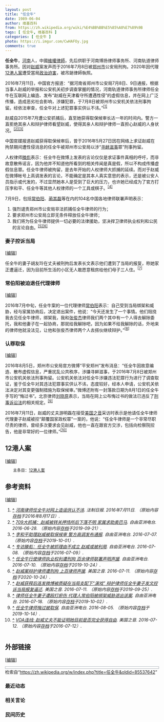 ```yaml
---
layout: post
title: "任全牛"
date: 1989-06-04
author: 维基百科
from: https://zh.wikipedia.org/wiki/%E4%BB%BB%E5%85%A8%E7%89%9B
tags: [ 任全牛, 维基百科 ]
categories: [ 任全牛 ]
photo: https://i.imgur.com/CwHAFOy.jpg
comments: true
---
```

<div class="mw-content-ltr mw-parser-output" lang="zh" dir="ltr"><p><b>任全牛</b>，<a href="/wiki/%E6%B2%B3%E5%8D%97" class="mw-redirect" title="河南">河南</a>人，中國<a href="/wiki/%E7%B6%AD%E6%AC%8A%E5%BE%8B%E5%B8%AB" class="mw-redirect" title="維權律師">維權律師</a>，先后供职于河南博扬律师事务所、河南轨道律师事务所。因对<a href="/wiki/%E8%B6%99%E5%A8%81" title="趙威">赵威</a>案发声而于2016年7月8日被<a href="/wiki/%E9%83%91%E5%B7%9E%E5%B8%82" title="郑州市">郑州市</a>公安局刑拘。2020年因代理<a href="/wiki/12%E6%B8%AF%E4%BA%BA%E6%A1%88" title="12港人案">12港人案</a>遭受當局<a href="/wiki/%E6%94%BF%E6%B2%BB%E8%BF%AB%E5%AE%B3" title="政治迫害">政治迫害</a>，被吊銷律師執照。
</p>
<meta property="mw:PageProp/toc">
<div class="mw-heading mw-heading2"></div>
<p>2016年7月11日，中国官方报道：“据河南省郑州市公安局7月8日、9日通报，根据当事人赵威的举报和公安机关初步调查掌握的情况，河南轨道律师事务所律师任全牛在互联网上编造、发布“赵威在天津看守所遭遇性侵”的虚假信息，并在网上广泛传播，造成恶劣社会影响，涉嫌犯罪，于7月8日被郑州市公安机关依法刑事拘留。经依法审查，任全牛对上述犯罪事实供认不讳。”<sup id="cite_ref-1" class="reference"><a href="#cite_note-1"><span class="cite-bracket">[</span>1<span class="cite-bracket">]</span></a></sup>
</p><p>赵威自2015年7月遭公安抓捕后，直至她获得取保候审长达一年的时间内。警方一直拒绝其亲人和辩护律师看望赵威，使得其亲人和辩护律师一直担心赵威的人身状况。<sup id="cite_ref-2" class="reference"><a href="#cite_note-2"><span class="cite-bracket">[</span>2<span class="cite-bracket">]</span></a></sup><sup id="cite_ref-3" class="reference"><a href="#cite_note-3"><span class="cite-bracket">[</span>3<span class="cite-bracket">]</span></a></sup>
</p><p>中国官媒报道赵威获得取保候审后，曾于2016年5月27日因在网络上求证赵威在拘禁期间遭性侵消息的任全牛被郑州市公安局以涉“<a href="/wiki/%E5%AF%BB%E8%A1%85%E6%BB%8B%E4%BA%8B" class="mw-redirect" title="寻衅滋事">寻衅滋事</a>罪”刑事拘留。
</p><p>人权律师<a href="/wiki/%E6%BB%95%E5%BD%AA" title="滕彪">滕彪</a>表示：任全牛在微博上发表的言论仅仅是求证事件真相的呼吁，而非故意散佈谣言，因为他并不知道他所看到的相关传闻是真是假，所以不构成传播虚假信息罪。任全牛律师被拘留，是去年开始的人权律师大抓捕的延续。而对于赵威在微博帐号上高调发表的言论，不能确定是其本人真实意思的表示，还是被公安人员指示或代发的，不过显然她本人是受到了巨大的压力，也许她已经成为了官方打压李和平、任全牛等其他人权律师的一个工具或棋子。<sup id="cite_ref-4" class="reference"><a href="#cite_note-4"><span class="cite-bracket">[</span>4<span class="cite-bracket">]</span></a></sup>
</p><p>7月9日，包括<a href="/wiki/%E5%B8%B8%E4%BC%AF%E9%98%B3" title="常伯阳">常伯阳</a>、<a href="/w/index.php?title=%E8%94%BA%E5%85%B6%E7%A3%8A&amp;action=edit&amp;redlink=1" class="new" title="蔺其磊（页面不存在）">蔺其磊</a>等在内的104名中国各地律师联署声明表示：	
</p>
<ol><li>强烈谴责郑州市公安局非法抓捕任全牛律师的行为；</li>
<li>要求郑州市公安局立即无条件释放任全牛律师；</li>
<li>我们将为任全牛律师提供一切必要的法律援助，坚决捍卫律师执业权利和公民的言论自由。<sup id="cite_ref-5" class="reference"><a href="#cite_note-5"><span class="cite-bracket">[</span>5<span class="cite-bracket">]</span></a></sup><sup id="cite_ref-6" class="reference"><a href="#cite_note-6"><span class="cite-bracket">[</span>6<span class="cite-bracket">]</span></a></sup></li></ol>
<div class="mw-heading mw-heading3"><h3 id="妻子控诉当局"><span id=".E5.A6.BB.E5.AD.90.E6.8E.A7.E8.AF.89.E5.BD.93.E5.B1.80"></span>妻子控诉当局</h3><span class="mw-editsection"><span class="mw-editsection-bracket">[</span><a href="/w/index.php?title=%E4%BB%BB%E5%85%A8%E7%89%9B&amp;action=edit&amp;section=2" title="编辑章节：妻子控诉当局"><span>编辑</span></a><span class="mw-editsection-bracket">]</span></span></div>
<p>任全牛的妻子胡友玲在丈夫被刑拘后发表长文表示他们遭到了当局的报复，称她家正遭逼迁，因为目前所生活的小区无人敢愿意租房给他们母子三人住。<sup id="cite_ref-7" class="reference"><a href="#cite_note-7"><span class="cite-bracket">[</span>7<span class="cite-bracket">]</span></a></sup>
</p>
<div class="mw-heading mw-heading3"><h3 id="常伯阳被迫退任代理律师"><span id=".E5.B8.B8.E4.BC.AF.E9.98.B3.E8.A2.AB.E8.BF.AB.E9.80.80.E4.BB.BB.E4.BB.A3.E7.90.86.E5.BE.8B.E5.B8.88"></span>常伯阳被迫退任代理律师</h3><span class="mw-editsection"><span class="mw-editsection-bracket">[</span><a href="/w/index.php?title=%E4%BB%BB%E5%85%A8%E7%89%9B&amp;action=edit&amp;section=3" title="编辑章节：常伯阳被迫退任代理律师"><span>编辑</span></a><span class="mw-editsection-bracket">]</span></span></div>
<p>2016年7月中旬，任全牛案的一位代理律师<a href="/wiki/%E5%B8%B8%E4%BC%AF%E9%98%B3" title="常伯阳">常伯阳</a>表示：自己受到当局绑架和威胁，经与家属协商后，决定退出案件，他说：“今天还发生了一个事情。他们阻挠我去见任全牛律师，绑架我，我和<a href="/w/index.php?title=%E5%BC%A0%E4%BF%8A%E6%9D%B0&amp;action=edit&amp;redlink=1" class="new" title="张俊杰（页面不存在）">张俊杰</a>律师我们两个其中有一个人得去解除委托，我和他妻子在一起协商，那就给我解除吧，因为如果不给我解除的话，外地来的律师他就没法见，让他和张俊杰律师两个人去搭伙继续辩护。”<sup id="cite_ref-8" class="reference"><a href="#cite_note-8"><span class="cite-bracket">[</span>8<span class="cite-bracket">]</span></a></sup>
</p>
<div class="mw-heading mw-heading3"><h3 id="认罪取保"><span id=".E8.AE.A4.E7.BD.AA.E5.8F.96.E4.BF.9D"></span>认罪取保</h3><span class="mw-editsection"><span class="mw-editsection-bracket">[</span><a href="/w/index.php?title=%E4%BB%BB%E5%85%A8%E7%89%9B&amp;action=edit&amp;section=4" title="编辑章节：认罪取保"><span>编辑</span></a><span class="mw-editsection-bracket">]</span></span></div>
<p>2016年8月5日，郑州市公安局官方微博“平安郑州”发布消息：“任全牛因故意编造、散布虚假信息，严重扰乱公共秩序，涉嫌寻衅滋事，于2016年7月8日被郑州市公安机关依法刑事拘留。公安机关依法对任全牛涉嫌违法犯罪行为进行了调查取证，鉴于任全牛对其违法犯罪事实供认不讳，态度较好，经本人申请，公安机关依法决定对其变更强制措施为取保候审。”微博还附有一封落款日期为8月1日的任全牛手写的“悔过书”。北京律师<a href="/wiki/%E5%88%98%E6%99%93%E5%8E%9F" title="刘晓原">刘晓原</a>表示，当局在网上公布悔过书的做法已违反了<a href="/wiki/%E5%88%91%E4%BA%8B%E8%A8%B4%E8%A8%9F%E6%B3%95" class="mw-redirect" title="刑事訴訟法">刑事诉讼法</a>的相关规定。<sup id="cite_ref-9" class="reference"><a href="#cite_note-9"><span class="cite-bracket">[</span>9<span class="cite-bracket">]</span></a></sup>
</p><p>2016年7月11日，赵威的丈夫游明磊在接受<a href="/wiki/%E7%BE%8E%E5%9B%BD%E4%B9%8B%E9%9F%B3" title="美国之音">美国之音</a>采访时表示是他请任全牛律师代理妻子赵威被控“颠覆国家政权罪”一案的，他说：“任全牛律师是一个非常尽职尽责的律师，曾经多次要求会见赵威，他也一直在跟官方交涉，包括向检察院控告，他是非常好的一位律师。”<sup id="cite_ref-自由_10-0" class="reference"><a href="#cite_note-自由-10"><span class="cite-bracket">[</span>10<span class="cite-bracket">]</span></a></sup>
</p>
<div class="mw-heading mw-heading2"><h2 id="12港人案"><span id="12.E6.B8.AF.E4.BA.BA.E6.A1.88"></span>12港人案</h2><span class="mw-editsection"><span class="mw-editsection-bracket">[</span><a href="/w/index.php?title=%E4%BB%BB%E5%85%A8%E7%89%9B&amp;action=edit&amp;section=5" title="编辑章节：12港人案"><span>编辑</span></a><span class="mw-editsection-bracket">]</span></span></div>
<style data-mw-deduplicate="TemplateStyles:r85100532">.mw-parser-output .hatnote{font-size:small}.mw-parser-output div.hatnote{padding-left:2em;margin-bottom:0.8em;margin-top:0.8em}.mw-parser-output .hatnote-notice-img::after{content:"\202f \202f \202f \202f "}.mw-parser-output .hatnote-notice-img-small::after{content:"\202f \202f "}.mw-parser-output .hatnote+link+.hatnote{margin-top:-0.5em}body.skin-minerva .mw-parser-output .hatnote-notice-img,body.skin-minerva .mw-parser-output .hatnote-notice-img-small{display:none}@media print{body.ns-0 .mw-parser-output .hatnote{display:none!important}}</style><div role="note" class="hatnote navigation-not-searchable">主条目：<a href="/wiki/12%E6%B8%AF%E4%BA%BA%E6%A1%88" title="12港人案">12港人案</a></div>
<div class="mw-heading mw-heading2"><h2 id="参考资料"><span id=".E5.8F.82.E8.80.83.E8.B5.84.E6.96.99"></span>参考资料</h2><span class="mw-editsection"><span class="mw-editsection-bracket">[</span><a href="/w/index.php?title=%E4%BB%BB%E5%85%A8%E7%89%9B&amp;action=edit&amp;section=6" title="编辑章节：参考资料"><span>编辑</span></a><span class="mw-editsection-bracket">]</span></span></div>
<div class="reflist columns references-column-count references-column-count-2" style="-moz-column-count: 2; -webkit-column-count: 2; column-count: 2; list-style-type: decimal;">
<ol class="references">
<li id="cite_note-1"><span class="mw-cite-backlink"><b><a href="#cite_ref-1">^</a></b></span> <span class="reference-text"><cite class="citation web"><a rel="nofollow" class="external text" href="http://legal.people.com.cn/n1/2016/0711/c42510-28542251.html">河南律师任全牛对网上造谣供认不讳</a>. 法制日报. 2016年7月11日. （原始内容<a rel="nofollow" class="external text" href="https://web.archive.org/web/20160817063436/http://legal.people.com.cn/n1/2016/0711/c42510-28542251.html">存档</a>于2016年8月17日）.</cite><span title="ctx_ver=Z39.88-2004&amp;rfr_id=info%3Asid%2Fzh.wikipedia.org%3A%E4%BB%BB%E5%85%A8%E7%89%9B&amp;rft.btitle=%E6%B2%B3%E5%8D%97%E5%BE%8B%E5%B8%88%E4%BB%BB%E5%85%A8%E7%89%9B%E5%AF%B9%E7%BD%91%E4%B8%8A%E9%80%A0%E8%B0%A3%E4%BE%9B%E8%AE%A4%E4%B8%8D%E8%AE%B3&amp;rft.date=2016-07-11&amp;rft.genre=unknown&amp;rft.pub=%E6%B3%95%E5%88%B6%E6%97%A5%E6%8A%A5&amp;rft_id=http%3A%2F%2Flegal.people.com.cn%2Fn1%2F2016%2F0711%2Fc42510-28542251.html&amp;rft_val_fmt=info%3Aofi%2Ffmt%3Akev%3Amtx%3Abook" class="Z3988"><span style="display:none;">&nbsp;</span></span></span>
</li>
<li id="cite_note-2"><span class="mw-cite-backlink"><b><a href="#cite_ref-2">^</a></b></span> <span class="reference-text"><cite class="citation web"><a rel="nofollow" class="external text" href="http://www.rfa.org/mandarin/yataibaodao/renquanfazhi/xl1-06282016101838.html">709大抓捕：赵威被转关押场所后下落不明 家属求助奥巴马</a>. 自由亚洲电台. 2016-06-28. （原始内容<a rel="nofollow" class="external text" href="https://web.archive.org/web/20190921120657/https://www.rfa.org/mandarin/yataibaodao/renquanfazhi/xl1-06282016101838.html">存档</a>于2019-09-21）.</cite><span title="ctx_ver=Z39.88-2004&amp;rfr_id=info%3Asid%2Fzh.wikipedia.org%3A%E4%BB%BB%E5%85%A8%E7%89%9B&amp;rft.btitle=709%E5%A4%A7%E6%8A%93%E6%8D%95%EF%BC%9A%E8%B5%B5%E5%A8%81%E8%A2%AB%E8%BD%AC%E5%85%B3%E6%8A%BC%E5%9C%BA%E6%89%80%E5%90%8E%E4%B8%8B%E8%90%BD%E4%B8%8D%E6%98%8E+%E5%AE%B6%E5%B1%9E%E6%B1%82%E5%8A%A9%E5%A5%A5%E5%B7%B4%E9%A9%AC&amp;rft.date=2016-06-28&amp;rft.genre=unknown&amp;rft.pub=%E8%87%AA%E7%94%B1%E4%BA%9A%E6%B4%B2%E7%94%B5%E5%8F%B0&amp;rft_id=http%3A%2F%2Fwww.rfa.org%2Fmandarin%2Fyataibaodao%2Frenquanfazhi%2Fxl1-06282016101838.html&amp;rft_val_fmt=info%3Aofi%2Ffmt%3Akev%3Amtx%3Abook" class="Z3988"><span style="display:none;">&nbsp;</span></span></span>
</li>
<li id="cite_note-3"><span class="mw-cite-backlink"><b><a href="#cite_ref-3">^</a></b></span> <span class="reference-text"><cite class="citation web"><a rel="nofollow" class="external text" href="http://www.rfa.org/mandarin/yataibaodao/renquanfazhi/yf3-07072016101650.html">李和平助理赵威被取保候审 警方高调发布通报</a>. 自由亚洲电台. 2016-07-07. （原始内容<a rel="nofollow" class="external text" href="https://web.archive.org/web/20191001220939/https://www.rfa.org/mandarin/yataibaodao/renquanfazhi/yf3-07072016101650.html">存档</a>于2019-10-01）.</cite><span title="ctx_ver=Z39.88-2004&amp;rfr_id=info%3Asid%2Fzh.wikipedia.org%3A%E4%BB%BB%E5%85%A8%E7%89%9B&amp;rft.btitle=%E6%9D%8E%E5%92%8C%E5%B9%B3%E5%8A%A9%E7%90%86%E8%B5%B5%E5%A8%81%E8%A2%AB%E5%8F%96%E4%BF%9D%E5%80%99%E5%AE%A1+%E8%AD%A6%E6%96%B9%E9%AB%98%E8%B0%83%E5%8F%91%E5%B8%83%E9%80%9A%E6%8A%A5&amp;rft.date=2016-07-07&amp;rft.genre=unknown&amp;rft.pub=%E8%87%AA%E7%94%B1%E4%BA%9A%E6%B4%B2%E7%94%B5%E5%8F%B0&amp;rft_id=http%3A%2F%2Fwww.rfa.org%2Fmandarin%2Fyataibaodao%2Frenquanfazhi%2Fyf3-07072016101650.html&amp;rft_val_fmt=info%3Aofi%2Ffmt%3Akev%3Amtx%3Abook" class="Z3988"><span style="display:none;">&nbsp;</span></span></span>
</li>
<li id="cite_note-4"><span class="mw-cite-backlink"><b><a href="#cite_ref-4">^</a></b></span> <span class="reference-text"><cite class="citation web"><a rel="nofollow" class="external text" href="http://www.rfa.org/mandarin/yataibaodao/renquanfazhi/cc-07082016152256.html">专访滕彪：任全牛被抓理由不成立 赵威或被利用</a>. 自由亚洲电台. 2016-07-08. （原始内容<a rel="nofollow" class="external text" href="https://web.archive.org/web/20160709140100/http://www.rfa.org/mandarin/yataibaodao/renquanfazhi/cc-07082016152256.html">存档</a>于2016-07-09）.</cite><span title="ctx_ver=Z39.88-2004&amp;rfr_id=info%3Asid%2Fzh.wikipedia.org%3A%E4%BB%BB%E5%85%A8%E7%89%9B&amp;rft.btitle=%E4%B8%93%E8%AE%BF%E6%BB%95%E5%BD%AA%EF%BC%9A%E4%BB%BB%E5%85%A8%E7%89%9B%E8%A2%AB%E6%8A%93%E7%90%86%E7%94%B1%E4%B8%8D%E6%88%90%E7%AB%8B+%E8%B5%B5%E5%A8%81%E6%88%96%E8%A2%AB%E5%88%A9%E7%94%A8&amp;rft.date=2016-07-08&amp;rft.genre=unknown&amp;rft.pub=%E8%87%AA%E7%94%B1%E4%BA%9A%E6%B4%B2%E7%94%B5%E5%8F%B0&amp;rft_id=http%3A%2F%2Fwww.rfa.org%2Fmandarin%2Fyataibaodao%2Frenquanfazhi%2Fcc-07082016152256.html&amp;rft_val_fmt=info%3Aofi%2Ffmt%3Akev%3Amtx%3Abook" class="Z3988"><span style="display:none;">&nbsp;</span></span></span>
</li>
<li id="cite_note-5"><span class="mw-cite-backlink"><b><a href="#cite_ref-5">^</a></b></span> <span class="reference-text"><cite class="citation web"><a rel="nofollow" class="external text" href="http://www.rfa.org/mandarin/Xinwen/7-07102016123542.html">任全牛行使律师执业权利遭刑拘 百余律师联署声明声援</a>. 自由亚洲电台. 2016-07-10. （原始内容<a rel="nofollow" class="external text" href="https://web.archive.org/web/20191024114439/https://www.rfa.org/mandarin/Xinwen/7-07102016123542.html">存档</a>于2019-10-24）.</cite><span title="ctx_ver=Z39.88-2004&amp;rfr_id=info%3Asid%2Fzh.wikipedia.org%3A%E4%BB%BB%E5%85%A8%E7%89%9B&amp;rft.btitle=%E4%BB%BB%E5%85%A8%E7%89%9B%E8%A1%8C%E4%BD%BF%E5%BE%8B%E5%B8%88%E6%89%A7%E4%B8%9A%E6%9D%83%E5%88%A9%E9%81%AD%E5%88%91%E6%8B%98+%E7%99%BE%E4%BD%99%E5%BE%8B%E5%B8%88%E8%81%94%E7%BD%B2%E5%A3%B0%E6%98%8E%E5%A3%B0%E6%8F%B4&amp;rft.date=2016-07-10&amp;rft.genre=unknown&amp;rft.pub=%E8%87%AA%E7%94%B1%E4%BA%9A%E6%B4%B2%E7%94%B5%E5%8F%B0&amp;rft_id=http%3A%2F%2Fwww.rfa.org%2Fmandarin%2FXinwen%2F7-07102016123542.html&amp;rft_val_fmt=info%3Aofi%2Ffmt%3Akev%3Amtx%3Abook" class="Z3988"><span style="display:none;">&nbsp;</span></span></span>
</li>
<li id="cite_note-6"><span class="mw-cite-backlink"><b><a href="#cite_ref-6">^</a></b></span> <span class="reference-text"><cite class="citation web"><a rel="nofollow" class="external text" href="http://www.voachinese.com/a/china-rights-20160710/3411160.html">赵威案辩护律师遭刑拘 上百律师声援</a>. 美国之音. 2016-07-11. （原始内容<a rel="nofollow" class="external text" href="https://web.archive.org/web/20201024091036/https://www.voachinese.com/a/china-rights-20160710/3411160.html">存档</a>于2020-10-24）.</cite><span title="ctx_ver=Z39.88-2004&amp;rfr_id=info%3Asid%2Fzh.wikipedia.org%3A%E4%BB%BB%E5%85%A8%E7%89%9B&amp;rft.btitle=%E8%B5%B5%E5%A8%81%E6%A1%88%E8%BE%A9%E6%8A%A4%E5%BE%8B%E5%B8%88%E9%81%AD%E5%88%91%E6%8B%98+%E4%B8%8A%E7%99%BE%E5%BE%8B%E5%B8%88%E5%A3%B0%E6%8F%B4&amp;rft.date=2016-07-11&amp;rft.genre=unknown&amp;rft.pub=%E7%BE%8E%E5%9B%BD%E4%B9%8B%E9%9F%B3&amp;rft_id=http%3A%2F%2Fwww.voachinese.com%2Fa%2Fchina-rights-20160710%2F3411160.html&amp;rft_val_fmt=info%3Aofi%2Ffmt%3Akev%3Amtx%3Abook" class="Z3988"><span style="display:none;">&nbsp;</span></span></span>
</li>
<li id="cite_note-7"><span class="mw-cite-backlink"><b><a href="#cite_ref-7">^</a></b></span> <span class="reference-text"><cite class="citation web"><a rel="nofollow" class="external text" href="http://www.rfa.org/mandarin/yataibaodao/renquanfazhi/xl3-07112016111738.html">赵威获释后连发微博被质疑在当局支配下“演戏” 辩护律师任全牛妻子发文控诉当局报复逼迁</a>. 美国之音. 2016-07-11. （原始内容<a rel="nofollow" class="external text" href="https://web.archive.org/web/20190925190731/https://www.rfa.org/mandarin/yataibaodao/renquanfazhi/xl3-07112016111738.html">存档</a>于2019-09-25）.</cite><span title="ctx_ver=Z39.88-2004&amp;rfr_id=info%3Asid%2Fzh.wikipedia.org%3A%E4%BB%BB%E5%85%A8%E7%89%9B&amp;rft.btitle=%E8%B5%B5%E5%A8%81%E8%8E%B7%E9%87%8A%E5%90%8E%E8%BF%9E%E5%8F%91%E5%BE%AE%E5%8D%9A%E8%A2%AB%E8%B4%A8%E7%96%91%E5%9C%A8%E5%BD%93%E5%B1%80%E6%94%AF%E9%85%8D%E4%B8%8B%E2%80%9C%E6%BC%94%E6%88%8F%E2%80%9D+%E8%BE%A9%E6%8A%A4%E5%BE%8B%E5%B8%88%E4%BB%BB%E5%85%A8%E7%89%9B%E5%A6%BB%E5%AD%90%E5%8F%91%E6%96%87%E6%8E%A7%E8%AF%89%E5%BD%93%E5%B1%80%E6%8A%A5%E5%A4%8D%E9%80%BC%E8%BF%81&amp;rft.date=2016-07-11&amp;rft.genre=unknown&amp;rft.pub=%E7%BE%8E%E5%9B%BD%E4%B9%8B%E9%9F%B3&amp;rft_id=http%3A%2F%2Fwww.rfa.org%2Fmandarin%2Fyataibaodao%2Frenquanfazhi%2Fxl3-07112016111738.html&amp;rft_val_fmt=info%3Aofi%2Ffmt%3Akev%3Amtx%3Abook" class="Z3988"><span style="display:none;">&nbsp;</span></span></span>
</li>
<li id="cite_note-8"><span class="mw-cite-backlink"><b><a href="#cite_ref-8">^</a></b></span> <span class="reference-text"><cite class="citation web"><a rel="nofollow" class="external text" href="http://www.rfa.org/mandarin/yataibaodao/renquanfazhi/xl2-07182016103102.html">律师任全牛妻子遭殴打瘀伤 代理人常伯阳被绑架威胁退出该案</a>. 自由亚洲电台. 2016-07-18. （原始内容<a rel="nofollow" class="external text" href="https://web.archive.org/web/20191002144132/https://www.rfa.org/mandarin/yataibaodao/renquanfazhi/xl2-07182016103102.html">存档</a>于2019-10-02）.</cite><span title="ctx_ver=Z39.88-2004&amp;rfr_id=info%3Asid%2Fzh.wikipedia.org%3A%E4%BB%BB%E5%85%A8%E7%89%9B&amp;rft.btitle=%E5%BE%8B%E5%B8%88%E4%BB%BB%E5%85%A8%E7%89%9B%E5%A6%BB%E5%AD%90%E9%81%AD%E6%AE%B4%E6%89%93%E7%98%80%E4%BC%A4+%E4%BB%A3%E7%90%86%E4%BA%BA%E5%B8%B8%E4%BC%AF%E9%98%B3%E8%A2%AB%E7%BB%91%E6%9E%B6%E5%A8%81%E8%83%81%E9%80%80%E5%87%BA%E8%AF%A5%E6%A1%88&amp;rft.date=2016-07-18&amp;rft.genre=unknown&amp;rft.pub=%E8%87%AA%E7%94%B1%E4%BA%9A%E6%B4%B2%E7%94%B5%E5%8F%B0&amp;rft_id=http%3A%2F%2Fwww.rfa.org%2Fmandarin%2Fyataibaodao%2Frenquanfazhi%2Fxl2-07182016103102.html&amp;rft_val_fmt=info%3Aofi%2Ffmt%3Akev%3Amtx%3Abook" class="Z3988"><span style="display:none;">&nbsp;</span></span></span>
</li>
<li id="cite_note-9"><span class="mw-cite-backlink"><b><a href="#cite_ref-9">^</a></b></span> <span class="reference-text"><cite class="citation web"><a rel="nofollow" class="external text" href="http://www.rfa.org/mandarin/yataibaodao/renquanfazhi/yf2-08052016100809.html">任全牛律师悔过被取保</a>. 自由亚洲电台. 2016-08-05. （原始内容<a rel="nofollow" class="external text" href="https://web.archive.org/web/20191014081955/https://www.rfa.org/mandarin/yataibaodao/renquanfazhi/yf2-08052016100809.html">存档</a>于2019-10-14）.</cite><span title="ctx_ver=Z39.88-2004&amp;rfr_id=info%3Asid%2Fzh.wikipedia.org%3A%E4%BB%BB%E5%85%A8%E7%89%9B&amp;rft.btitle=%E4%BB%BB%E5%85%A8%E7%89%9B%E5%BE%8B%E5%B8%88%E6%82%94%E8%BF%87%E8%A2%AB%E5%8F%96%E4%BF%9D&amp;rft.date=2016-08-05&amp;rft.genre=unknown&amp;rft.pub=%E8%87%AA%E7%94%B1%E4%BA%9A%E6%B4%B2%E7%94%B5%E5%8F%B0&amp;rft_id=http%3A%2F%2Fwww.rfa.org%2Fmandarin%2Fyataibaodao%2Frenquanfazhi%2Fyf2-08052016100809.html&amp;rft_val_fmt=info%3Aofi%2Ffmt%3Akev%3Amtx%3Abook" class="Z3988"><span style="display:none;">&nbsp;</span></span></span>
</li>
<li id="cite_note-自由-10"><span class="mw-cite-backlink"><b><a href="#cite_ref-自由_10-0">^</a></b></span> <span class="reference-text"><cite class="citation web"><a rel="nofollow" class="external text" href="http://www.voachinese.com/a/connect-you-minglei-20160711/3413739.html">VOA连线: 赵威丈夫不能证明她目前是否完全获得自由</a>. 美国之音. 2016-07-12. （原始内容<a rel="nofollow" class="external text" href="https://web.archive.org/web/20160712132638/http://www.voachinese.com/a/connect-you-minglei-20160711/3413739.html">存档</a>于2016-07-12）.</cite><span title="ctx_ver=Z39.88-2004&amp;rfr_id=info%3Asid%2Fzh.wikipedia.org%3A%E4%BB%BB%E5%85%A8%E7%89%9B&amp;rft.btitle=VOA%E8%BF%9E%E7%BA%BF%3A+%E8%B5%B5%E5%A8%81%E4%B8%88%E5%A4%AB%E4%B8%8D%E8%83%BD%E8%AF%81%E6%98%8E%E5%A5%B9%E7%9B%AE%E5%89%8D%E6%98%AF%E5%90%A6%E5%AE%8C%E5%85%A8%E8%8E%B7%E5%BE%97%E8%87%AA%E7%94%B1&amp;rft.date=2016-07-12&amp;rft.genre=unknown&amp;rft.pub=%E7%BE%8E%E5%9B%BD%E4%B9%8B%E9%9F%B3&amp;rft_id=http%3A%2F%2Fwww.voachinese.com%2Fa%2Fconnect-you-minglei-20160711%2F3413739.html&amp;rft_val_fmt=info%3Aofi%2Ffmt%3Akev%3Amtx%3Abook" class="Z3988"><span style="display:none;">&nbsp;</span></span></span>
</li>
</ol></div>
<div class="mw-heading mw-heading2"><h2 id="外部链接"><span id=".E5.A4.96.E9.83.A8.E9.93.BE.E6.8E.A5"></span>外部链接</h2><span class="mw-editsection"><span class="mw-editsection-bracket">[</span><a href="/w/index.php?title=%E4%BB%BB%E5%85%A8%E7%89%9B&amp;action=edit&amp;section=7" title="编辑章节：外部链接"><span>编辑</span></a><span class="mw-editsection-bracket">]</span></span></div>
<div class="navbox-styles"><style data-mw-deduplicate="TemplateStyles:r84265675">.mw-parser-output .hlist dl,.mw-parser-output .hlist ol,.mw-parser-output .hlist ul{margin:0;padding:0}.mw-parser-output .hlist dd,.mw-parser-output .hlist dt,.mw-parser-output .hlist li{margin:0;display:inline}.mw-parser-output .hlist.inline,.mw-parser-output .hlist.inline dl,.mw-parser-output .hlist.inline ol,.mw-parser-output .hlist.inline ul,.mw-parser-output .hlist dl dl,.mw-parser-output .hlist dl ol,.mw-parser-output .hlist dl ul,.mw-parser-output .hlist ol dl,.mw-parser-output .hlist ol ol,.mw-parser-output .hlist ol ul,.mw-parser-output .hlist ul dl,.mw-parser-output .hlist ul ol,.mw-parser-output .hlist ul ul{display:inline}.mw-parser-output .hlist .mw-empty-li{display:none}.mw-parser-output .hlist dt::after{content:" :"}.mw-parser-output .hlist dd::after,.mw-parser-output .hlist li::after{content:" · ";font-weight:bold}.mw-parser-output .hlist-pipe dd::after,.mw-parser-output .hlist-pipe li::after{content:" | ";font-weight:normal}.mw-parser-output .hlist-hyphen dd::after,.mw-parser-output .hlist-hyphen li::after{content:" - ";font-weight:normal}.mw-parser-output .hlist-comma dd::after,.mw-parser-output .hlist-comma li::after{content:"、";font-weight:normal}.mw-parser-output .hlist dd:last-child::after,.mw-parser-output .hlist dt:last-child::after,.mw-parser-output .hlist li:last-child::after{content:none}.mw-parser-output .hlist ol{counter-reset:listitem}.mw-parser-output .hlist ol>li{counter-increment:listitem}.mw-parser-output .hlist ol>li::before{content:" "counter(listitem)"\a0 "}.mw-parser-output .hlist dd ol>li:first-child::before,.mw-parser-output .hlist dt ol>li:first-child::before,.mw-parser-output .hlist li ol>li:first-child::before{content:"（"counter(listitem)"\a0 "}.mw-parser-output ul.cslist,.mw-parser-output ul.sslist{margin:0;padding:0;display:inline-block;list-style:none}.mw-parser-output .cslist li,.mw-parser-output .sslist li{margin:0;display:inline-block}.mw-parser-output .cslist li::after{content:"，"}.mw-parser-output .sslist li::after{content:"；"}.mw-parser-output .cslist li:last-child::after,.mw-parser-output .sslist li:last-child::after{content:none}</style><style data-mw-deduplicate="TemplateStyles:r84261037">.mw-parser-output .navbox{box-sizing:border-box;border:1px solid #a2a9b1;width:100%;clear:both;font-size:88%;text-align:center;padding:1px;margin:1em auto 0}.mw-parser-output .navbox .navbox{margin-top:0}.mw-parser-output .navbox+.navbox,.mw-parser-output .navbox+.navbox-styles+.navbox{margin-top:-1px}.mw-parser-output .navbox-inner,.mw-parser-output .navbox-subgroup{width:100%}.mw-parser-output .navbox-group,.mw-parser-output .navbox-title,.mw-parser-output .navbox-abovebelow{text-align:center;padding-left:1em;padding-right:1em}.mw-parser-output .navbox-group{white-space:nowrap;text-align:right}.mw-parser-output .navbox,.mw-parser-output .navbox-subgroup{background-color:#fdfdfd}.mw-parser-output .navbox-list{border-color:#fdfdfd}.mw-parser-output .navbox-list-with-group{text-align:left;border-left-width:2px;border-left-style:solid}.mw-parser-output tr+tr>.navbox-abovebelow,.mw-parser-output tr+tr>.navbox-group,.mw-parser-output tr+tr>.navbox-image,.mw-parser-output tr+tr>.navbox-list{border-top:2px solid #fdfdfd}.mw-parser-output .navbox-title{background-color:#ccf;position:relative}.mw-parser-output .navbox-abovebelow,.mw-parser-output .navbox-group,.mw-parser-output .navbox-subgroup .navbox-title{background-color:#ddf}.mw-parser-output .navbox-subgroup .navbox-group,.mw-parser-output .navbox-subgroup .navbox-abovebelow{background-color:#e6e6ff}.mw-parser-output .navbox-even{background-color:#f7f7f7}.mw-parser-output .navbox-odd{background-color:transparent}.mw-parser-output .navbox .hlist td dl,.mw-parser-output .navbox .hlist td ol,.mw-parser-output .navbox .hlist td ul,.mw-parser-output .navbox td.hlist dl,.mw-parser-output .navbox td.hlist ol,.mw-parser-output .navbox td.hlist ul{padding:0.125em 0}.mw-parser-output .navbox .navbar{display:block;font-size:100%}.mw-parser-output .navbox-title .navbar{float:left;text-align:left;margin-right:0.5em;width:auto;padding-left:0.2em;position:absolute;left:1em}.mw-parser-output .navbox .mw-collapsible-toggle{margin-left:0.5em;position:absolute;right:1em}body.skin--responsive .mw-parser-output .navbox-image img{max-width:none!important}@media print{body.ns-0 .mw-parser-output .navbox{display:none!important}}</style></div><div role="navigation" class="navbox" aria-labelledby="中國大陸維權運動：中国大陸维权律师" style="padding:3px"></div>
<!-- 
NewPP limit report
Parsed by mw‐web.codfw.main‐d8647bfd6‐bxxhj
Cached time: 20250224013306
Cache expiry: 2592000
Reduced expiry: false
Complications: [show‐toc]
CPU time usage: 0.227 seconds
Real time usage: 0.283 seconds
Preprocessor visited node count: 791/1000000
Post‐expand include size: 53353/2097152 bytes
Template argument size: 9/2097152 bytes
Highest expansion depth: 8/100
Expensive parser function count: 0/500
Unstrip recursion depth: 0/20
Unstrip post‐expand size: 22578/5000000 bytes
Lua time usage: 0.129/10.000 seconds
Lua memory usage: 3084088/52428800 bytes
Number of Wikibase entities loaded: 0/400
-->
<!--
Transclusion expansion time report (%,ms,calls,template)
100.00%  212.784      1 -total
 45.11%   95.990      1 Template:Reflist
 39.99%   85.098     10 Template:Cite_web
 39.74%   84.566      1 Template:中国维权律师
 38.80%   82.562      1 Template:Navbox
 14.59%   31.054      1 Template:Main
  0.76%    1.628     79 Template:.w
  0.46%    0.972      1 Template:Column-count
-->

<!-- Saved in parser cache with key zhwiki:pcache:5387546:|#|:idhash:canonical!zh and timestamp 20250224013306 and revision id 85537642. Rendering was triggered because: page-view
 -->
</div><!--esi <esi:include src="/esitest-fa8a495983347898/content" /> --><noscript><img src="https://login.wikimedia.org/wiki/Special:CentralAutoLogin/start?useformat=desktop&amp;type=1x1&amp;usesul3=0" alt="" width="1" height="1" style="border: none; position: absolute;"></noscript>
<div class="printfooter" data-nosnippet="">检索自“<a dir="ltr" href="https://zh.wikipedia.org/w/index.php?title=任全牛&amp;oldid=85537642">https://zh.wikipedia.org/w/index.php?title=任全牛&amp;oldid=85537642</a>”</div><div id="recent-news"><h3>最近动态</h3><ul></ul></div><div id="open-opinion"><h3>相关言论</h3><ul></ul></div><div id="mjls-record"><h3>民间历史</h3><ul></ul></div>